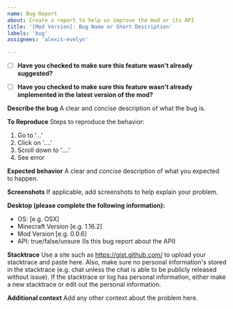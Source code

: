 ```yaml
---
name: Bug Report
about: Create a report to help us improve the mod or its API
title: '[Mod Version]: Bug Name or Short Description'
labels: 'bug'
assignees: 'alexis-evelyn'

---
```


- [ ] **Have you checked to make sure this feature wasn't already suggested?**

- [ ] **Have you checked to make sure this feature wasn't already implemented in the latest version of the mod?**

**Describe the bug**
A clear and concise description of what the bug is.

**To Reproduce**
Steps to reproduce the behavior:
1. Go to '...'
2. Click on '....'
3. Scroll down to '....'
4. See error

**Expected behavior**
A clear and concise description of what you expected to happen.

**Screenshots**
If applicable, add screenshots to help explain your problem.

**Desktop (please complete the following information):**
 - OS: [e.g. OSX]
 - Minecraft Version [e.g. 1.16.2]
 - Mod Version [e.g. 0.0.6]
 - API: true/false/unsure (Is this bug report about the API)

**Stacktrace**
Use a site such as https://gist.github.com/ to upload your stacktrace and paste here. Also, make sure no personal information's stored in the stacktrace (e.g. chat unless the chat is able to be publicly released without issue). If the stacktrace or log has personal information, either make a new stacktrace or edit out the personal information.

**Additional context**
Add any other context about the problem here.
